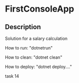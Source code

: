# FirstConsoleApp

## Description

Solution for a salary calculation

How to run: "dotnetrun"

How to clean: "dotnet clean"

How to deploy: "dotnet deploy...."


task 14